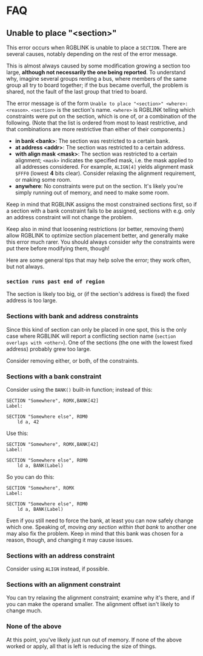 # FAQ

## Unable to place "<section\>"

This error occurs when RGBLINK is unable to place a `SECTION`. There are several causes, notably depending on the rest of the error message.

This is almost always caused by some modification growing a section too large, **although not necessarily the one being reported**. To understand why, imagine several groups renting a bus, where members of the same group all try to board together; if the bus became overfull, the problem is shared, not the fault of the last group that tried to board.

The error message is of the form `Unable to place "<section>" <where>: <reason>`. `<section>` is the section's name. `<where>` is RGBLINK telling which constraints were put on the section, which is one of, or a combination of the following. (Note that the list is ordered from most to least restrictive, and that combinations are more restrictive than either of their components.)

 - **in bank &lt;bank&gt;**: The section was restricted to a certain bank.
 - **at address &lt;addr&gt;**: The section was restricted to a certain address.
 - **with align mask &lt;mask&gt;**: The section was restricted to a certain alignment; `<mask>` indicates the specified mask, i.e. the mask applied to all addresses considered. For example, `ALIGN[4]` yields alignment mask `$FFF0` (lowest **4** bits clear). Consider relaxing the alignment requirement, or making some room.
 - **anywhere**: No constraints were put on the section. It's likely you're simply running out of memory, and need to make some room.

Keep in mind that RGBLINK assigns the most constrained sections first, so if a section with a bank constraint fails to be assigned, sections with e.g. only an address constraint will not change the problem.

Keep also in mind that loosening restrictions (or better, removing them) allow RGBLINK to optimize section placement better, and generally make this error much rarer. You should always consider *why* the constraints were put there before modifying them, though!

Here are some general tips that may help solve the error; they work often, but not always.

### `section runs past end of region`

The section is likely too big, or (if the section's address is fixed) the fixed address is too large.

### Sections with bank and address constraints

Since this kind of section can only be placed in one spot, this is the only case where RGBLINK will report a conflicting section name (`section overlaps with <other>`). One of the sections (the one with the lowest fixed address) probably grew too large.

Consider removing either, or both, of the constraints.

### Sections with a bank constraint

Consider using the `BANK()` built-in function; instead of this:

```
SECTION "Somewhere", ROMX,BANK[42]
Label:

SECTION "Somewhere else", ROM0
	ld a, 42
```

Use this:

```
SECTION "Somewhere", ROMX,BANK[42]
Label:

SECTION "Somewhere else", ROM0
	ld a, BANK(Label)
```

So you can do this:

```
SECTION "Somewhere", ROMX
Label:

SECTION "Somewhere else", ROM0
	ld a, BANK(Label)
```


Even if you still need to force the bank, at least you can now safely change which one. Speaking of, moving *any section within that bank* to another one may also fix the problem. Keep in mind that this bank was chosen for a reason, though, and changing it may cause issues.

### Sections with an address constraint

Consider using `ALIGN` instead, if possible.

### Sections with an alignment constraint

You can try relaxing the alignment constraint; examine why it's there, and if you can make the operand smaller. The alignment offset isn't likely to change much.

### None of the above

At this point, you've likely just run out of memory. If none of the above worked or apply, all that is left is reducing the size of things.
